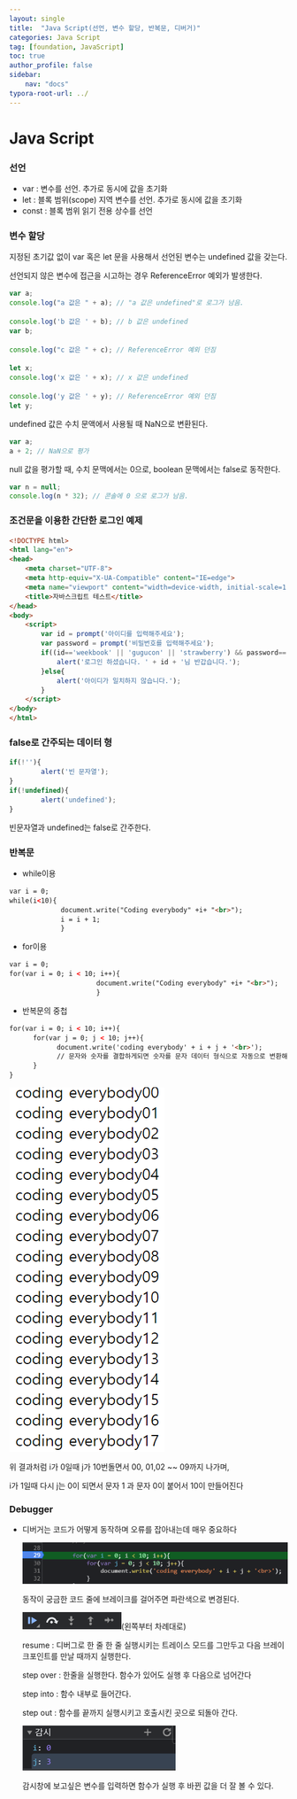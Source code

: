 ```yaml
---
layout: single
title:  "Java Script(선언, 변수 할당, 반복문, 디버거)"
categories: Java Script
tag: [foundation, JavaScript]
toc: true
author_profile: false
sidebar:
    nav: "docs"
typora-root-url: ../
---
```


# Java Script

### 선언

+ var : 변수를 선언. 추가로 동시에 값을 초기화
+ let : 블록 범위(scope) 지역 변수를 선언. 추가로 동시에 값을 초기화
+ const : 블록 범위 읽기 전용 상수를 선언

### 변수 할당

지정된 초기값 없이 var 혹은 let 문을 사용해서 선언된 변수는 undefined 값을 갖는다.

선언되지 않은 변수에 접근을 시고하는 경우 ReferenceError 예외가 발생한다.

```javascript
var a;
console.log("a 값은 " + a); // "a 값은 undefined"로 로그가 남음.

console.log('b 값은 ' + b); // b 값은 undefined
var b;

console.log("c 값은 " + c); // ReferenceError 예외 던짐

let x;
console.log('x 값은 ' + x); // x 값은 undefined

console.log('y 값은 ' + y); // ReferenceError 예외 던짐
let y;
```

undefined 값은 수치 문액에서 사용될 때 NaN으로 변환된다.

```javascript
var a;
a + 2; // NaN으로 평가
```

null 값을 평가할 때, 수치 문맥에서는 0으로, boolean 문맥에서는 false로 동작한다.

```javascript
var n = null;
console.log(n * 32); // 콘솔에 0 으로 로그가 남음.
```

### 조건문을 이용한 간단한 로그인 예제

```html
<!DOCTYPE html>
<html lang="en">
<head>
    <meta charset="UTF-8">
    <meta http-equiv="X-UA-Compatible" content="IE=edge">
    <meta name="viewport" content="width=device-width, initial-scale=1.0">
    <title>자바스크립트 테스트</title>
</head>
<body>
    <script>
        var id = prompt('아이디를 입력해주세요');
        var password = prompt('비밀번호를 입력해주세요');
        if((id=='weekbook' || 'gugucon' || 'strawberry') && password=='111111'){
            alert('로그인 하셨습니다. ' + id + '님 반갑습니다.');
        }else{
            alert('아이디가 일치하지 않습니다.');
        }
    </script>
</body>
</html>
```

### false로 간주되는 데이터 형

```javascript
if(!''){
        alert('빈 문자열');
}
if(!undefined){
        alert('undefined');
}
```

빈문자열과 undefined는 false로 간주한다.

### 반복문

+ while이용

```html
var i = 0;
while(i<10){
             document.write("Coding everybody" +i+ "<br>");
             i = i + 1;
             }
```

+ for이용

```html
var i = 0;
for(var i = 0; i < 10; i++){
                      document.write("Coding everybody" +i+ "<br>");
                      }
```

+ 반복문의 중첩

```html
for(var i = 0; i < 10; i++){
      for(var j = 0; j < 10; j++){
			document.write('coding everybody' + i + j + '<br>');
			// 문자와 숫자를 결합하게되면 숫자를 문자 데이터 형식으로 자동으로 변환해준다.
	  }
}
```

![image-20220114231624881](/images/2022-01-11-JavaScript2/image-20220114231624881.png)

위 결과처럼 i가 0일때 j가 10번돌면서 00, 01,02 ~~ 09까지 나가며,

i가 1일때 다시 j는 0이 되면서 문자 1 과 문자 0이 붙어서 10이 만들어진다

### Debugger

+ 디버거는 코드가 어떻게 동작하며 오류를 잡아내는데 매우 중요하다

  ![image-20220114233046317](/images/2022-01-11-JavaScript2/image-20220114233046317.png)

  동작이 궁금한 코드 줄에 브레이크를 걸어주면 파란색으로 변경된다.

  ![image-20220114233234401](/images/2022-01-11-JavaScript2/image-20220114233234401.png)(왼쪽부터 차례대로)

  resume : 디버그로 한 줄 한 줄 실행시키는 트레이스 모드를 그만두고 다음 브레이크포인트를 만날 때까지 실행한다.

  step over : 한줄을 실행한다. 함수가 있어도 실행 후 다음으로 넘어간다

  step into : 함수 내부로 들어간다.

  step out : 함수를 끝까지 실행시키고 호출시킨 곳으로 되돌아 간다.

  ![image-20220114233652932](/images/2022-01-11-JavaScript2/image-20220114233652932.png)

  감시창에 보고싶은 변수를 입력하면 함수가 실행 후 바뀐 값을 더 잘 볼 수 있다.

  
